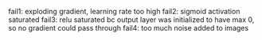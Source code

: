 fail1: exploding gradient, learning rate too high
fail2: sigmoid activation saturated
fail3: relu saturated bc output layer was initialized to have max 0, so no gradient could pass through
fail4: too much noise added to images
